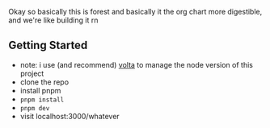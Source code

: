 Okay so basically this is forest and basically it the org chart more digestible, and we're like building it rn

## Getting Started

- note: i use (and recommend) [volta](https://docs.volta.sh/guide/getting-started) to manage the node version of this project
- clone the repo
- install pnpm
- ```pnpm install```
- ```pnpm dev```
- visit localhost:3000/whatever
